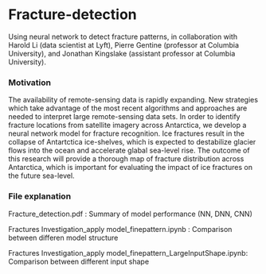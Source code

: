 # Fracture-detection
Using neural network to detect fracture patterns, in collaboration with Harold Li (data scientist at Lyft), Pierre Gentine (professor at Columbia University), and Jonathan Kingslake (assistant professor at Columbia University).

### Motivation
The availability of remote-sensing data is rapidly expanding. New strategies which take advantage of the most recent algorithms and approaches are needed to interpret large remote-sensing data sets. In order to identify fracture locations from satellite imagery across Antarctica, we develop a neural network model for fracture recognition. Ice fractures result in the collapse of Antartctica ice-shelves, which is expected to destabilize glacier flows into the ocean and accelerate glabal sea-level rise. The outcome of this research will provide a thorough map of fracture distribution across Antarctica, which is important for evaluating the impact of ice fractures on the future sea-level.

### File explanation
Fracture_detection.pdf :                                                Summary of model performance (NN, DNN, CNN)

Fractures Investigation_apply model_finepattern.ipynb :                 Comparison between differen model structure 

Fractures Investigation_apply model_finepattern_LargeInputShape.ipynb:  Comparison between different input shape
